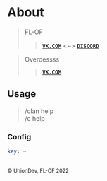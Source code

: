 # About
> FL-OF
> > **[```VK.COM```](https://vk.com/id637642546)** <~> **[```DISCORD```](https://discord.gg/TuUGxzzKVU)**

> Overdessss
> > **[```VK.COM```](https://vk.com/id570628369)**

## Usage
> /clan help  
> /c help

### Config
```yaml
key: ~
    
```

<small>&copy; UnionDev, FL-OF 2022</small>